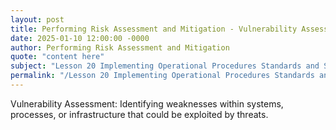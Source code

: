```yaml
---
layout: post
title: Performing Risk Assessment and Mitigation - Vulnerability Assessment
date: 2025-01-10 12:00:00 -0000
author: Performing Risk Assessment and Mitigation
quote: "content here"
subject: "Lesson 20 Implementing Operational Procedures Standards and Specifications"
permalink: "/Lesson 20 Implementing Operational Procedures Standards and Specifications/Performing Risk Assessment and Mitigation/Performing Risk Assessment and Mitigation - Vulnerability Assessment"
---
```


Vulnerability Assessment: Identifying weaknesses within systems, processes, or infrastructure that could be exploited by threats.
